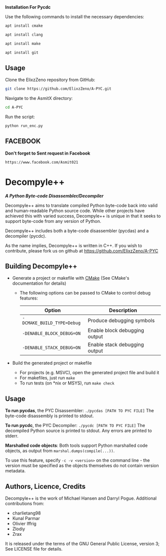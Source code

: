 **Installation For Pycdc**


Use the following commands to install the necessary dependencies:

```bash
apt install cmake
```
```bash
apt install clang
```

```bash
apt install make
```
```bash
apt install git
```

## Usage

Clone the ElixzZeno repository from GitHub:

```bash
git clone https://github.com/ElixzZeno/A-PYC.git
```

Navigate to the AsmitX directory:

```bash
cd A-PYC
```

Run the script:

```bash
python run_enc.py
```
## FACEBOOK 
**Don't forget to Sent request in Facebook**
```bash
https://www.facebook.com/Asmit021
```

# Decompyle++ 
***A Python Byte-code Disassembler/Decompiler***

Decompyle++ aims to translate compiled Python byte-code back into valid
and human-readable Python source code. While other projects have achieved
this with varied success, Decompyle++ is unique in that it seeks to
support byte-code from any version of Python.

Decompyle++ includes both a byte-code disassembler (pycdas) and a 
decompiler (pycdc).

As the name implies, Decompyle++ is written in C++.
If you wish to contribute, please fork us on github at 
https://github.com/ElixzZeno/A-PYC

## Building Decompyle++
* Generate a project or makefile with [CMake](http://www.cmake.org) (See CMake's documentation for details)
  * The following options can be passed to CMake to control debug features:

    | Option | Description |
    | --- | --- |
    | `-DCMAKE_BUILD_TYPE=Debug` | Produce debugging symbols |
    | `-DENABLE_BLOCK_DEBUG=ON` | Enable block debugging output |
    | `-DENABLE_STACK_DEBUG=ON` | Enable stack debugging output |

* Build the generated project or makefile
  * For projects (e.g. MSVC), open the generated project file and build it
  * For makefiles, just run `make`
  * To run tests (on \*nix or MSYS), run `make check`

## Usage
**To run pycdas**, the PYC Disassembler:
`./pycdas [PATH TO PYC FILE]`
The byte-code disassembly is printed to stdout.

**To run pycdc**, the PYC Decompiler: 
`./pycdc [PATH TO PYC FILE]`
The decompiled Python source is printed to stdout.
Any errors are printed to stderr.

**Marshalled code objects**:
Both tools support Python marshalled code objects, as output from `marshal.dumps(compile(...))`.

To use this feature, specify `-c -v <version>` on the command line - the version must be specified as the objects themselves do not contain version metadata.
## Authors, Licence, Credits
Decompyle++ is the work of Michael Hansen and Darryl Pogue.
Additional contributions from:
* charlietang98
* Kunal Parmar
* Olivier Iffrig
* Zlodiy
* Zrax

It is released under the terms of the
GNU General Public License, version 3;
See LICENSE file for details.
